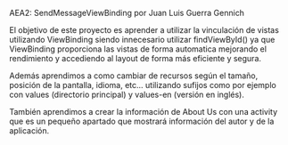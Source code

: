 AEA2: SendMessageViewBinding por Juan Luis Guerra Gennich

El objetivo de este proyecto es aprender a utilizar la vinculación de vistas utilizando ViewBinding
siendo innecesario utilizar findViewById() ya que ViewBinding proporciona las vistas de forma automatica
mejorando el rendimiento y accediendo al layout de forma más eficiente y segura.

Además aprendimos a como cambiar de recursos según el tamaño, posición de la pantalla, idioma, etc... 
utilizando sufijos como por ejemplo con values (directorio principal) y values-en (versión en inglés).

También aprendimos a crear la información de About Us con una activity que es un pequeño apartado que mostrará
información del autor y de la aplicación.